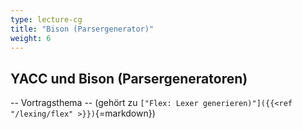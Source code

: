 ```yaml
---
type: lecture-cg
title: "Bison (Parsergenerator)"
weight: 6
---
```



## YACC und Bison (Parsergeneratoren)

-- Vortragsthema -- (gehört zu `["Flex: Lexer generieren)"]({{<ref "/lexing/flex" >}})`{=markdown})
